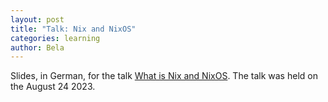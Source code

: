 ```yaml
---
layout: post
title: "Talk: Nix and NixOS"
categories: learning
author: Bela
---
```


Slides, in German, for the talk [What is Nix and NixOS](/talks/2023-08-24-nix/why-nix.pdf). The talk was held on the August 24 2023.
